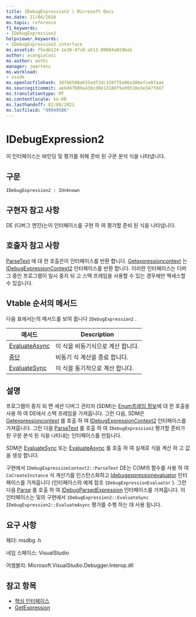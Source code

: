 ```yaml
---
title: IDebugExpression2 | Microsoft Docs
ms.date: 11/04/2016
ms.topic: reference
f1_keywords:
- IDebugExpression2
helpviewer_keywords:
- IDebugExpression2 interface
ms.assetid: f5e4b124-1e30-47c8-a511-80084a02dba5
author: acangialosi
ms.author: anthc
manager: jmartens
ms.workload:
- vssdk
ms.openlocfilehash: 3d7b6508a635edf3dc328f79a06a386efce07aae
ms.sourcegitcommit: ae6d47b09a439cd0e13180f5e89510e3e347fd47
ms.translationtype: MT
ms.contentlocale: ko-KR
ms.lasthandoff: 02/08/2021
ms.locfileid: "99949586"
---
```

# <a name="idebugexpression2"></a>IDebugExpression2
이 인터페이스는 바인딩 및 평가를 위해 준비 된 구문 분석 식을 나타냅니다.

## <a name="syntax"></a>구문

```
IDebugExpression2 : IUnknown
```

## <a name="notes-for-implementers"></a>구현자 참고 사항
 DE (디버그 엔진)는이 인터페이스를 구현 하 여 평가할 준비 된 식을 나타냅니다.

## <a name="notes-for-callers"></a>호출자 참고 사항
 [ParseText](../../../extensibility/debugger/reference/idebugexpressioncontext2-parsetext.md) 에 대 한 호출은이 인터페이스를 반환 합니다. [Getexpressioncontext](../../../extensibility/debugger/reference/idebugstackframe2-getexpressioncontext.md) 는 [IDebugExpressionContext2](../../../extensibility/debugger/reference/idebugexpressioncontext2.md) 인터페이스를 반환 합니다. 이러한 인터페이스는 디버그 중인 프로그램이 일시 중지 되 고 스택 프레임을 사용할 수 있는 경우에만 액세스할 수 있습니다.

## <a name="methods-in-vtable-order"></a>Vtable 순서의 메서드
 다음 표에서는의 메서드를 보여 줍니다 `IDebugExpression2` .

|메서드|Description|
|------------|-----------------|
|[EvaluateAsync](../../../extensibility/debugger/reference/idebugexpression2-evaluateasync.md)|이 식을 비동기식으로 계산 합니다.|
|[중단](../../../extensibility/debugger/reference/idebugexpression2-abort.md)|비동기 식 계산을 종료 합니다.|
|[EvaluateSync](../../../extensibility/debugger/reference/idebugexpression2-evaluatesync.md)|이 식을 동기적으로 계산 합니다.|

## <a name="remarks"></a>설명
 프로그램이 중지 되 면 세션 디버그 관리자 (SDM)는 [Enum프레임 정보](../../../extensibility/debugger/reference/idebugthread2-enumframeinfo.md)에 대 한 호출을 사용 하 여 DE에서 스택 프레임을 가져옵니다. 그런 다음, SDM은 [Getexpressioncontext](../../../extensibility/debugger/reference/idebugstackframe2-getexpressioncontext.md) 를 호출 하 여 [IDebugExpressionContext2](../../../extensibility/debugger/reference/idebugexpressioncontext2.md) 인터페이스를 가져옵니다. 그런 다음 [ParseText](../../../extensibility/debugger/reference/idebugexpressioncontext2-parsetext.md) 를 호출 하 여 `IDebugExpression2` 평가할 준비가 된 구문 분석 된 식을 나타내는 인터페이스를 만듭니다.

 SDM은 [EvaluateSync](../../../extensibility/debugger/reference/idebugexpression2-evaluatesync.md) 또는 [EvaluateAsync](../../../extensibility/debugger/reference/idebugexpression2-evaluateasync.md) 를 호출 하 여 실제로 식을 계산 하 고 값을 생성 합니다.

 구현에서 `IDebugExpressionContext2::ParseText` DE는 COM의 함수를 사용 하 여 `CoCreateInstance` 식 계산기를 인스턴스화하고 [Idebugexpressionevaluator](../../../extensibility/debugger/reference/idebugexpressionevaluator.md) 인터페이스를 가져옵니다 (인터페이스의 예제 참조 `IDebugExpressionEvaluator` ). 그런 다음 [Parse](../../../extensibility/debugger/reference/idebugexpressionevaluator-parse.md) 를 호출 하 여 [IDebugParsedExpression](../../../extensibility/debugger/reference/idebugparsedexpression.md) 인터페이스를 가져옵니다. 이 인터페이스는 및의 구현에서 `IDebugExpression2::EvaluateSync` `IDebugExpression2::EvaluateAsync` 평가를 수행 하는 데 사용 됩니다.

## <a name="requirements"></a>요구 사항
 헤더: msdbg .h

 네임 스페이스: VisualStudio

 어셈블리: Microsoft.VisualStudio.Debugger.Interop.dll

## <a name="see-also"></a>참고 항목
- [핵심 인터페이스](../../../extensibility/debugger/reference/core-interfaces.md)
- [GetExpression](../../../extensibility/debugger/reference/idebugexpressionevaluationcompleteevent2-getexpression.md)
